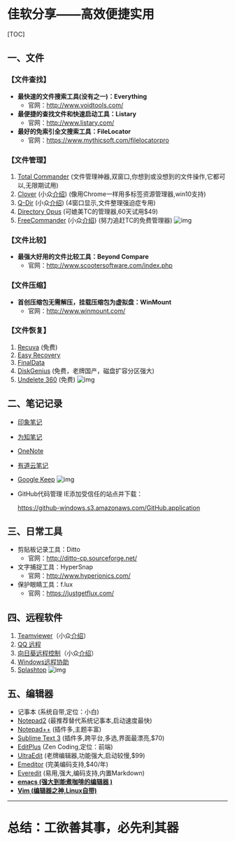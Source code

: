 # **佳软分享**——高效便捷实用
 
[TOC]
 
## 一、文件
 
### 【文件查找】
- **最快速的文件搜索工具(没有之一)：Everything**
  - 官网：http://www.voidtools.com/
- **最便捷的查找文件和快速启动工具：Listary**
  - 官网：http://www.listary.com/
- **最好的免索引全文搜索工具：FileLocator**
  - 官网：https://www.mythicsoft.com/filelocatorpro
 
### 【文件管理】
1. [Total Commander](http://xbeta.info/tc/) (文件管理神器,双窗口,你想到或没想到的文件操作,它都可以,无限期试用)
2. [Clover](http://cn.ejie.me/) (小众[介绍](http://www.appinn.com/clover/)) (像用Chrome一样用多标签资源管理器,win10支持)
3. [Q-Dir](http://www.softwareok.com/?seite=Freeware/Q-Dir) (小众[介绍](http://www.appinn.com/q-dir/)) (4窗口显示,文件整理强迫症专用)
4. [Directory Opus](http://www.gpsoft.com.au/) (可媲美TC的管理器,60天试用$49)
5. [FreeCommander](http://www.freecommander.com/) (小众[介绍](http://www.appinn.com/freecommander/)) (努力追赶TC的免费管理器)
   ![img](http://img3.appinn.com/images/201407/2014-07-09-3-44-14.png/o)
 
### 【文件比较】
- **最强大好用的文件比较工具：Beyond Compare**
  - 官网：http://www.scootersoftware.com/index.php
 
### 【文件压缩】
 
- **首创压缩包无需解压，挂载压缩包为虚拟盘：WinMount**
  - 官网：http://www.winmount.com/
 
### 【文件恢复】
1. [Recuva](http://www.piriform.com/RECUVA) (免费)
2. [Easy Recovery](http://www.krollontrack.com/data-recovery/recovery-software/)
3. [FinalData](http://www.finaldata.com/Products/?s=FRM.FF1)
4. [DiskGenius](http://www.diskgenius.cn/) (免费，老牌国产，磁盘扩容分区强大)
5. [Undelete 360](http://www.undelete360.com/) (免费)
   ![img](http://img3.appinn.com/images/201206/2012-06-2510-56-29.png)
 
 
## 二、笔记记录
- [印象笔记](http://www.yinxiang.com/)
- [为知笔记](http://www.wiz.cn/)
- [OneNote](http://office.microsoft.com/zh-cn/onenote/)
- [有道云笔记](http://note.youdao.com/)
- [Google Keep](https://drive.google.com/keep/)
  ![img](http://img3.appinn.com/images/201312/2013-12-25-3-22-09.png/o)
 
- GitHub代码管理
   IE添加受信任的站点并下载：

    https://github-windows.s3.amazonaws.com/GitHub.application


## 三、日常工具
- 剪贴板记录工具：Ditto
  - 官网：http://ditto-cp.sourceforge.net/
- 文字捕捉工具：HyperSnap
  - 官网：http://www.hyperionics.com/
- 保护眼睛工具：f.lux
  - 官网：https://justgetflux.com/
 
 
## 四、远程软件
1. [Teamviewer](http://www.teamviewer.com/Zhcn/index.aspx)（小众[介绍](http://www.appinn.com/teamviewer/)）
2. [QQ 远程](http://kf.qq.com/faq/120322fu63YV130422BrimmY.html)
3. [向日葵远程控制](http://sunlogin.oray.com/zh_CN/)（小众[介绍](http://www.appinn.com/android-sunlogin/)）
4. [Windows远程协助](http://windows.microsoft.com/zh-cn/windows/what-is-windows-remote-assistance#1TC=windows-7)
5. [Splashtop](http://www.splashtop.com/)
     ![img](http://img5.appinn.com/images/201408/2014-08-2012-03-11.png/o)
 
 
## 五、编辑器
- 记事本 (系统自带,定位：小白)
- [Notepad2](http://www.flos-freeware.ch/notepad2.html) (最推荐替代系统记事本,启动速度最快)
- [Notepad++](http://notepad-plus-plus.org/) (插件多,主题丰富)
- [Sublime Text 3](http://www.sublimetext.com/3) (插件多,跨平台,多选,界面最漂亮,$70)
- [EditPlus](http://www.editplus.com/) (Zen Coding,定位：前端)
- [UltraEdit](http://www.ultraedit.com/) (老牌编辑器,功能强大,启动较慢,$99)
- [Emeditor](http://zh-cn.emeditor.com/) (完美编码支持,$40/年)
- [Everedit](http://www.everedit.net/?lang=zh) (易用,强大,编码支持,内置Markdown)
- <u>**[emacs](http://www.gnu.org/software/emacs/) (强大到能煮咖啡的编辑器 )**</u>
- <u>**[Vim](http://www.vim.org/) (编辑器之神,Linux自带)**</u>
 
 
 
 
---
 
 
 
 
 
 
 
# 总结：工欲善其事，必先利其器